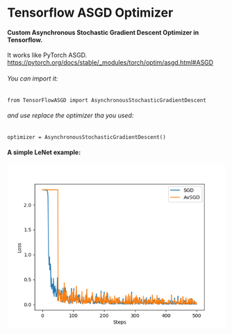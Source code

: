 # Tensorflow ASGD Optimizer


#### Custom Asynchronous Stochastic Gradient Descent Optimizer in Tensorflow.
It works like PyTorch ASGD.
https://pytorch.org/docs/stable/_modules/torch/optim/asgd.html#ASGD
###### You can import it:
```
from TensorFlowASGD import AsynchronousStochasticGradientDescent
```
###### and use replace the optimizer tha you used:
```
optimizer = AsynchronousStochasticGradientDescent()
```

#### A simple LeNet example:
![Result.png](LeNet/result.png)